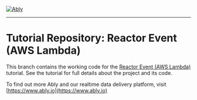[![Ably](https://s3.amazonaws.com/files.ably.io/logo-with-type.png)](https://www.ably.io)

---

# Tutorial Repository: Reactor Event (AWS Lambda)

This branch contains the working code for the [Reactor Event (AWS Lambda)](https://www.ably.io/tutorials/reactor-event-aws) tutorial. See the tutorial for full details about the project and its code.

To find out more Ably and our realtime data delivery platform, visit [https://www.ably.io](https://www.ably.io)
